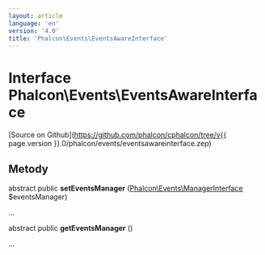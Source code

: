 ```yaml
---
layout: article
language: 'en'
version: '4.0'
title: 'Phalcon\Events\EventsAwareInterface'
---
```

# Interface **Phalcon\Events\EventsAwareInterface**

[Source on Github](https://github.com/phalcon/cphalcon/tree/v{{ page.version }}.0/phalcon/events/eventsawareinterface.zep)

## Metody

abstract public **setEventsManager** ([Phalcon\Events\ManagerInterface](Phalcon_Events_ManagerInterface) $eventsManager)

...

abstract public **getEventsManager** ()

...